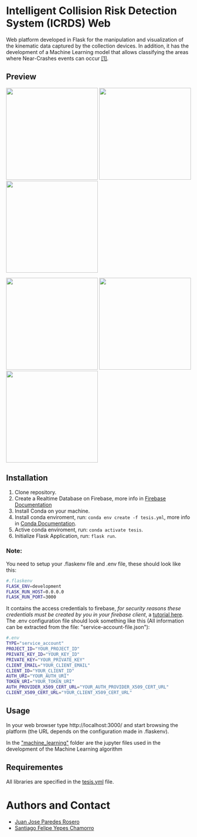 # Intelligent Collision Risk Detection System (ICRDS) Web 
Web platform developed in Flask for the manipulation and visualization of the kinematic data captured by the collection devices. 
In addition, it has the development of a Machine Learning model that allows classifying the areas where Near-Crashes events can occur [[1]](https://www.nhtsa.gov/sites/nhtsa.gov/files/documents/dot_hs_811_382.pdf).

## Preview
<p>
  <img src="https://bnz05pap001files.storage.live.com/y4mjuQp-6esgGPj5nP9AWr5p1Oixc2ToKY9uaa0skhMVR546AmeLQFRQ-OEl-mazj4VinqcXfZKeS_Bztt992gkZl9wVNaJFmnRdC8H99YK7ptQBK64ZxMA0VmUIPYntJDHRQJq-deLgm06gssG4ioQPtKdlFPyZ57Dgmm6dmO-cYfLlpkaRmssHWEVmZIPsyDK?width=1024&height=546&cropmode=none" width="250"></img>
  <img src="https://bnz05pap001files.storage.live.com/y4m83Gp0uzOLKO4VEpDJKclj96mnmg0zf-uW8imCaE7MgcptWgSNqcUyHHtMgV6KuIxeS-mXZtjGxfqInpT_lYeH71GSAqlY0OsRwdUhGagYq5NEygsqGLh5zbSG3_RMd5AqVglHOd17owe2cUbZqsFO-aH5sOWVpV2Fai4yUPnGrNbiSQa0aNF1hffjcTCWXYT?width=1366&height=728&cropmode=none" width="250"></img>
  <img src="https://bnz05pap001files.storage.live.com/y4mGW9m-5Dz-wuWVzB5arlWKuAyCcbfZPGW0NKCV4P6kNFlshO5Yognevh9G3G5poNepNmmNT3HuU5RF2DHOklotXWattRQsEqqb-V4DlvdsCBPqw2cR03kvWQ8xuSptFBOrjiBQgvmLWjcImtT4lbjXdh4oVacO_I8UQEqN9yBbYLFAS2cd7iTlYdZUWHG4TIl?width=1366&height=728&cropmode=none" width="250"></img>
</p>
<p>
  <img src="https://bnz05pap001files.storage.live.com/y4mTG8GpfeXS_aJexFBCGhVSeH1QkakymSHNg_TDPwVnTOsvAIGO3iQtvwJdVr2glCz6iSS9tD6HZceCD3onEiZHffCXmLUd1O0kPbwHtoPTyVuYUJOTBm_5V1gAPLX9yOdmJRF9h9bKPQrowzS_ERJHwlkoIKssDx0cYTD94mGBClA-9bCiO9lRZrJhZP-Gcl-?width=1366&height=768&cropmode=none" width="250"></img>
  <img src="https://bnz05pap001files.storage.live.com/y4mSdma-AVaP3sE3eRuvTj2gv8pBIyuMYt5eFsD7GLkbiw6M2o-aWnugX_6dgP0xe2rgvJNuRA-FeTAZqIus5RKcvonO6-BeOX1BjSRoTIU1YL6Fm7eoUldjeAtRzQkDk3xL2C7H-z4tSZoew-uKTLtvNxNUdh6t3Igm1P_Sfq0WVKSsZSSIYU9ZHzlW58hMrsC?width=1366&height=728&cropmode=none" width="250"></img>
  <img src="https://bnz05pap001files.storage.live.com/y4md_A7qkxwriqyV03FGlBHUHULm0OQq82XopBRHmczPhPXz07lSCbr19XCQNgSXdgghk5RNYVJ8QhPP25ueB_PC73TTdsOETPERlNtva6fq9AV5HftqvK9mMJSWNj431dpreueOD66mFtQHMCbTNwfffh2Qdm9CaG95jEJzn4DIppRCx-hcHb8gQfVwG6GhjqS?width=1366&height=728&cropmode=none" width="250"></img>
</p>

## Installation
1. Clone repository.
2. Create a Realtime Database on Firebase, more info in [Firebase Documentation](https://firebase.google.com/docs/database)
3. Install Conda on your machine.
4. Install conda enviroment, run: `conda env create -f tesis.yml`, more info in [Conda Documentation](https://docs.conda.io/projects/conda/en/latest/user-guide/tasks/manage-environments.html#creating-an-environment-from-an-environment-yml-file).
5. Active conda enviroment, run: `conda activate tesis`.
6. Initialize Flask Application, run: `flask run`.

### Note:
You need to setup your .flaskenv file and .env file, these should look like this:
```bash
#.flaskenv
FLASK_ENV=development
FLASK_RUN_HOST=0.0.0.0
FLASK_RUN_PORT=3000
```
It contains the access credentials to firebase, *for security reasons these credentials must be 
created by you in your firebase client*, a [tutorial here](https://firebase.google.com/docs/admin/setup). The .env configuration file should look something like this
(All information can be extracted from the file: "service-account-file.json"):
```bash
#.env
TYPE="service_account"
PROJECT_ID="YOUR_PROJECT_ID"
PRIVATE_KEY_ID="YOUR_KEY_ID"
PRIVATE_KEY="YOUR_PRIVATE_KEY"
CLIENT_EMAIL="YOUR_CLIENT_EMAIL"
CLIENT_ID="YOUR_CLIENT_ID"
AUTH_URI="YOUR_AUTH_URI"
TOKEN_URI="YOUR_TOKEN_URI"
AUTH_PROVIDER_X509_CERT_URL="YOUR_AUTH_PROVIDER_X509_CERT_URL"
CLIENT_X509_CERT_URL="YOUR_CLIENT_X509_CERT_URL"
```

## Usage
In your web browser type http://localhost:3000/ and start browsing the platform (the URL depends on the configuration made in .flaskenv).

In the ["machine_learning"](./machine_learning) folder are the jupyter files used in the development of the Machine Learning algorithm

## Requirementes
All libraries are specified in the [tesis.yml](./tesis.yml) file.

# Authors and Contact
- [Juan Jose Paredes Rosero](https://www.linkedin.com/in/juan-paredes-a624aa186/)
- [Santiago Felipe Yepes Chamorro](https://www.linkedin.com/in/santiagoyps)
